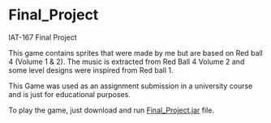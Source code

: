 # Final_Project
IAT-167 Final Project

This game contains sprites that were made by me but are based on Red ball 4 (Volume 1 & 2). The music is extracted from 
Red Ball 4 Volume 2 and some level designs were inspired from Red ball 1.

This Game was used as an assignment submission in a university course and is just for educational purposes.

To play the game, just download and run [Final_Project.jar](https://github.com/manshantsingh/IAT167_FinalProject/raw/master/Final_Project.jar) file.
